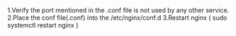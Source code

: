 1.Verify the port mentioned in the .conf file is not used by any other service.
2.Place the conf file(.conf) into the /etc/nginx/conf.d
3.Restart nginx ( sudo systemctl restart nginx )

